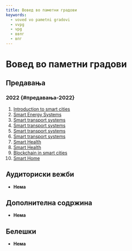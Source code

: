 ```yaml
---
title: Вовед во паметни градови
keywords:
  - voved vo pametni gradovi
  - vvpg
  - vpg
  - ввпг
  - впг
---
```


# Вовед во паметни градови

## Предавања

### 2022 {#предавања-2022}

1. [Introduction to smart cities](https://bbb-lb.finki.ukim.mk/playback/presentation/2.3/76940452467005ab28cc20f9e246747b18a97dec-1697529070670)
2. [Smart Energy Systems](https://bbb-lb.finki.ukim.mk/playback/presentation/2.3/76940452467005ab28cc20f9e246747b18a97dec-1698133856545)
3. [Smart transport systems](https://bbb-lb.finki.ukim.mk/playback/presentation/2.3/7c20f51d5b18fdd3452a9bb0686d170470edcc1c-1669500209945)
4. [Smart transport systems](https://bbb-lb.finki.ukim.mk/playback/presentation/2.3/7c20f51d5b18fdd3452a9bb0686d170470edcc1c-1669505747246)
5. [Smart transport systems](https://bbb-lb.finki.ukim.mk/playback/presentation/2.3/7c20f51d5b18fdd3452a9bb0686d170470edcc1c-1669509088287)
6. [Smart transport systems](https://bbb-lb.finki.ukim.mk/playback/presentation/2.3/7c20f51d5b18fdd3452a9bb0686d170470edcc1c-1669511272993)
7. [Smart Health](https://bbb-lb.finki.ukim.mk/playback/presentation/2.3/e12f83eecb50c928ac131e43c7efb74be507107f-1670846402876)
8. [Smart Health](https://bbb-lb.finki.ukim.mk/playback/presentation/2.3/c234b05c84cf150856b188dcb4f6fce740c89d2d-1670854822936)
9. [Blockchain in smart cities](https://youtu.be/I6fadL-0VRw?si=dpHyrTI7sLT7EEkC)
10. [Smart Home](https://bbb-lb.finki.ukim.mk/playback/presentation/2.3/c234b05c84cf150856b188dcb4f6fce740c89d2d-1671706750683)

## Аудиториски вежби

- **Нема**

## Дополнителна содржина

- **Нема**

## Белешки

- **Нема**
